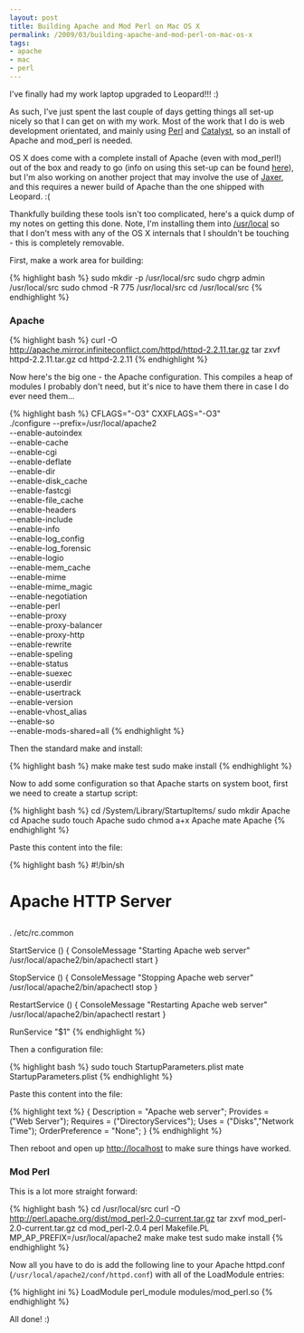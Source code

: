 ```yaml
---
layout: post
title: Building Apache and Mod Perl on Mac OS X
permalink: /2009/03/building-apache-and-mod-perl-on-mac-os-x
tags:
- apache
- mac
- perl
---
```


I've finally had my work laptop upgraded to Leopard!!! :)

As such, I've just spent the last couple of days getting things all set-up nicely so that I can get on with my
work. Most of the work that I do is web development orientated, and mainly using [Perl](http://www.perl.org/)
and [Catalyst](http://www.catalystframework.org/), so an install of Apache and mod_perl is needed.

OS X does come with a complete install of Apache (even with mod_perl!) out of the box and ready to go (info on
using this set-up can be found [here](http://bixsolutions.net/forum/thread-11.html)), but I'm also working on
another project that may involve the use of [Jaxer](http://www.aptana.com/jaxer), and this requires a newer
build of Apache than the one shipped with Leopard. :(

Thankfully building these tools isn't too complicated, here's a quick dump of my notes on getting this done.
Note, I'm installing them into [/usr/local](http://hivelogic.com/articles/2005/11/using_usr_local) so that I
don't mess with any of the OS X internals that I shouldn't be touching - this is completely removable.

First, make a work area for building:

{% highlight bash %}
sudo mkdir -p /usr/local/src
sudo chgrp admin /usr/local/src
sudo chmod -R 775 /usr/local/src
cd /usr/local/src
{% endhighlight %}

<h3>Apache</h3>

{% highlight bash %}
curl -O http://apache.mirror.infiniteconflict.com/httpd/httpd-2.2.11.tar.gz
tar zxvf httpd-2.2.11.tar.gz
cd httpd-2.2.11
{% endhighlight %}

Now here's the big one - the Apache configuration. This compiles a heap of modules I probably don't need, but
it's nice to have them there in case I do ever need them...

{% highlight bash %}
CFLAGS="-O3" CXXFLAGS="-O3" \
./configure --prefix=/usr/local/apache2 \
--enable-autoindex \
--enable-cache \
--enable-cgi \
--enable-deflate \
--enable-dir \
--enable-disk_cache \
--enable-fastcgi \
--enable-file_cache \
--enable-headers \
--enable-include \
--enable-info \
--enable-log_config \
--enable-log_forensic \
--enable-logio \
--enable-mem_cache \
--enable-mime \
--enable-mime_magic \
--enable-negotiation \
--enable-perl \
--enable-proxy \
--enable-proxy-balancer \
--enable-proxy-http \
--enable-rewrite \
--enable-speling \
--enable-status \
--enable-suexec \
--enable-userdir \
--enable-usertrack \
--enable-version \
--enable-vhost_alias \
--enable-so \
--enable-mods-shared=all
{% endhighlight %}

Then the standard make and install:

{% highlight bash %}
make
make test
sudo make install
{% endhighlight %}

Now to add some configuration so that Apache starts on system boot, first we need to create a startup script:

{% highlight bash %}
cd /System/Library/StartupItems/
sudo mkdir Apache
cd Apache
sudo touch Apache
sudo chmod a+x Apache
mate Apache
{% endhighlight %}

Paste this content into the file:

{% highlight bash %}
#!/bin/sh

##
# Apache HTTP Server
##

. /etc/rc.common

StartService () {
    ConsoleMessage "Starting Apache web server"
    /usr/local/apache2/bin/apachectl start
}

StopService () {
    ConsoleMessage "Stopping Apache web server"
    /usr/local/apache2/bin/apachectl stop
}

RestartService () {
    ConsoleMessage "Restarting Apache web server"
    /usr/local/apache2/bin/apachectl restart
}

RunService "$1"
{% endhighlight %}

Then a configuration file:

{% highlight bash %}
sudo touch StartupParameters.plist
mate StartupParameters.plist
{% endhighlight %}

Paste this content into the file:

{% highlight text %}
{
  Description     = "Apache web server";
  Provides        = ("Web Server");
  Requires        = ("DirectoryServices");
  Uses            = ("Disks","Network Time");
  OrderPreference = "None";
}
{% endhighlight %}

Then reboot and open up [http://localhost](http://localhost) to make sure things have worked.

<h3>Mod Perl</h3>

This is a lot more straight forward:

{% highlight bash %}
cd /usr/local/src
curl -O http://perl.apache.org/dist/mod_perl-2.0-current.tar.gz
tar zxvf mod_perl-2.0-current.tar.gz
cd mod_perl-2.0.4
perl Makefile.PL MP_AP_PREFIX=/usr/local/apache2
make
make test
sudo make install
{% endhighlight %}

Now all you have to do is add the following line to your Apache httpd.conf (`/usr/local/apache2/conf/httpd.conf`)
with all of the LoadModule entries:

{% highlight ini %}
LoadModule perl_module modules/mod_perl.so
{% endhighlight %}

All done! :)
